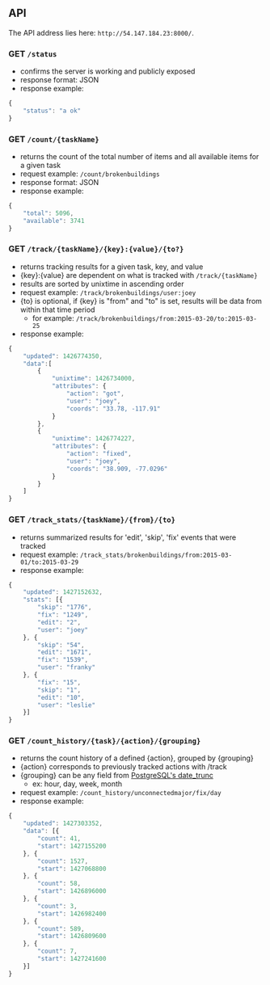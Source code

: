 API
---

The API address lies here: `http://54.147.184.23:8000/`.

### GET `/status`
- confirms the server is working and publicly exposed
- response format: JSON
- response example: 
```js
{
    "status": "a ok"
}
```

### GET `/count/{taskName}`
- returns the count of the total number of items and all available items for a given task
- request example: `/count/brokenbuildings`
- response format: JSON
- response example: 
```js
{
    "total": 5096,
    "available": 3741
}
```

### GET `/track/{taskName}/{key}:{value}/{to?}`
- returns tracking results for a given task, key, and value
- {key}:{value} are dependent on what is tracked with `/track/{taskName}`
- results are sorted by unixtime in ascending order
- request example: `/track/brokenbuildings/user:joey`
- {to} is optional, if {key} is "from" and "to" is set, results will be data from within that time period
  - for example: `/track/brokenbuildings/from:2015-03-20/to:2015-03-25`
- response example: 
```js
{
    "updated": 1426774350,
    "data":[
        {
            "unixtime": 1426734000,
            "attributes": {
                "action": "got",
                "user": "joey",
                "coords": "33.78, -117.91"
            }
        },
        {
            "unixtime": 1426774227,
            "attributes": {
                "action": "fixed",
                "user": "joey",
                "coords": "38.909, -77.0296"
            }
        }
    ]
}
```

### GET `/track_stats/{taskName}/{from}/{to}`
- returns summarized results for 'edit', 'skip', 'fix' events that were tracked
- request example: `/track_stats/brokenbuildings/from:2015-03-01/to:2015-03-29`
- response example:
```js
{
    "updated": 1427152632,
    "stats": [{
        "skip": "1776",
        "fix": "1249",
        "edit": "2",
        "user": "joey"
    }, {
        "skip": "54",
        "edit": "1671",
        "fix": "1539",
        "user": "franky"
    }, {
        "fix": "15",
        "skip": "1",
        "edit": "10",
        "user": "leslie"
    }]
}
```

### GET `/count_history/{task}/{action}/{grouping}`
- returns the count history of a defined {action}, grouped by {grouping}
- {action} corresponds to previously tracked actions with /track
- {grouping} can be any field from [PostgreSQL's date_trunc](http://www.postgresql.org/docs/9.1/static/functions-datetime.html#FUNCTIONS-DATETIME-TRUNC)
    - ex: hour, day, week, month
- request example: `/count_history/unconnectedmajor/fix/day`
- response example:
```js
{
    "updated": 1427303352,
    "data": [{
        "count": 41,
        "start": 1427155200
    }, {
        "count": 1527,
        "start": 1427068800
    }, {
        "count": 58,
        "start": 1426896000
    }, {
        "count": 3,
        "start": 1426982400
    }, {
        "count": 589,
        "start": 1426809600
    }, {
        "count": 7,
        "start": 1427241600
    }]
}
```
